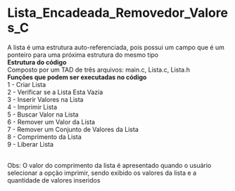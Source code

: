 # Lista_Encadeada_Removedor_Valores_C
A lista é uma estrutura auto-referenciada, pois possui um campo que é um ponteiro para uma próxima estrutura do mesmo tipo<br>
<b>Estrutura do código</b><br>
Composto por um TAD de três arquivos: main.c, Lista.c, Lista.h<br>
<b>Funções que podem ser executadas no código</b><br>
1 - Criar Lista<br>
2 - Verificar se a Lista Esta Vazia<br>
3 - Inserir Valores na Lista<br>
4 - Imprimir Lista<br>
5 - Buscar Valor na Lista<br>
6 - Remover um Valor da Lista<br>
7 - Remover um Conjunto de Valores da Lista<br>
8 - Comprimento da Lista<br>
9 - Liberar Lista<br>

<br>Obs: O valor do comprimento da lista é apresentado quando o usuário selecionar a opção imprimir, sendo exibido os valores da lista e a quantidade de valores inseridos
